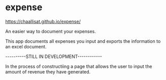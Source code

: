 # expense

https://chaallisat.github.io/expense/

An easier way to document your expenses.

This app documents all expenses you input and exports the information to an excel document.

----------STILL IN DEVELOPMENT------------

In the process of constructiing a page that allows the user to input the amount of revenue they have generated.
